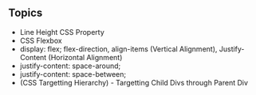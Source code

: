 ## Topics

- Line Height CSS Property
- CSS Flexbox
- display: flex; flex-direction, align-items (Vertical Alignment), Justify-Content (Horizontal Alignment)
- justify-content: space-around;
- justify-content: space-between;
- (CSS Targetting Hierarchy) - Targetting Child Divs through Parent Div
